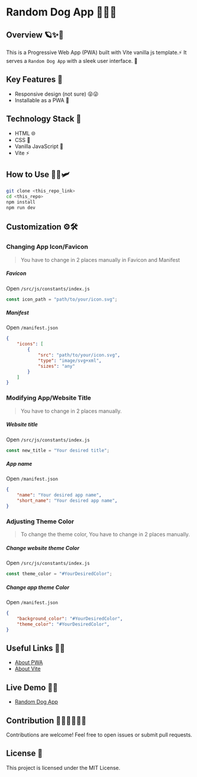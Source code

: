 # Random Dog App 📱🔥✨

## Overview️ 🪐✨🎉

This is a Progressive Web App (PWA) built with Vite vanilla js template.⚡ It serves a `Random Dog App` with a sleek user interface. 🎨

## Key Features 🚀

-   Responsive design (not sure) 😝😜
-   Installable as a PWA 💾

## Technology Stack 💪

-   HTML 🌐
-   CSS 🎨
-   Vanilla JavaScript 🧠
-   Vite ⚡

## How to Use 🧑‍💻🛩️

```sh
git clone <this_repo_link>
cd <this_repo>
npm install
npm run dev
```

## Customization ⚙️🛠️

### Changing App Icon/Favicon

> You have to change in 2 places manually in Favicon and Manifest

##### Favicon
Open `/src/js/constants/index.js`
```js
const icon_path = "path/to/your/icon.svg";
```
##### Manifest
Open `/manifest.json`
```json
{
    "icons": [
        {
            "src": "path/to/your/icon.svg",
            "type": "image/svg+xml",
            "sizes": "any"
        }
    ]
}
```

### Modifying App/Website Title

> You have to change in 2 places manually.

##### Website title
Open `/src/js/constants/index.js`
```js
const new_title = "Your desired title";
```
##### App name
Open `/manifest.json`
```json
{
	"name": "Your desired app name",
    "short_name": "Your desired app name",
}
```

### Adjusting Theme Color

> To change the theme color, You have to change in 2 places manually.

##### Change website theme Color
Open `/src/js/constants/index.js`
```js
const theme_color = "#YourDesiredColor";
```

##### Change app theme Color
Open `/manifest.json`
```json
{
    "background_color": "#YourDesiredColor",
    "theme_color": "#YourDesiredColor",
}
```

## Useful Links 🔗🔗
-   [About PWA](https://developer.mozilla.org/en-US/docs/Web/Progressive_web_apps)
-   [About Vite](https://vitejs.dev/)

## Live Demo 🔗🔗
-   [Random Dog App](link.goes.here)


## Contribution 👨‍💻👩‍💻🧑‍💻

Contributions are welcome! Feel free to open issues or submit pull requests.

## License 📜

This project is licensed under the MIT License.